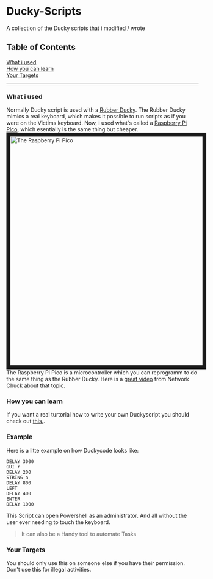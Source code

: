 # Ducky-Scripts
A collection of the Ducky scripts that i modified / wrote

## Table of Contents  
[What i used](#Whatiused)<br>
[How you can learn](#Howyoucanlearn)<br>
[Your Targets](#YourTargets)<br>

___
<a name="Whatiused"></a>
### What i used
Normally Ducky script is used with a [Rubber Ducky](https://shop.hak5.org/products/usb-rubber-ducky-deluxe). 
The Rubber Ducky mimics a real keyboard, which makes it possible to run scripts as if you were on the Victims keyboard. Now, i used what's called a [Raspberry Pi Pico](https://www.raspberrypi.com/products/raspberry-pi-pico/), which esentially is the same thing but cheaper.
<img src="https://cdn-reichelt.de/bilder/web/xxl_ws/A300/RASP_PI_PICO_01.png" alt="The Raspberry Pi Pico" width="600" height="auto" border="10" /><br>
The Raspberry Pi Pico is a microcontroller which you can reprogramm to do the same thing as the Rubber Ducky. Here is a [great video](https://www.youtube.com/watch?v=e_f9p-_JWZw) from Network Chuck about that topic.


<a name="Howyoucanlearn"></a>
### How you can learn
If you want a real turtorial how to write your own Duckyscript you should check out [this.](https://github.com/hak5darren/USB-Rubber-Ducky/wiki/Duckyscript).

<a name="Example"></a>
### Example
Here is a litte example on how Duckycode looks like:
```
DELAY 3000
GUI r
DELAY 200
STRING a
DELAY 800
LEFT
DELAY 400
ENTER
DELAY 1000
```
This Script can open Powershell as an administrator. And all without the user ever needing to touch the keyboard.
>It can also be a Handy tool to automate Tasks

<a name="YourTargets"></a>
### Your Targets
You should only use this on someone else if you have their permission. Don't use this for illegal activities.

